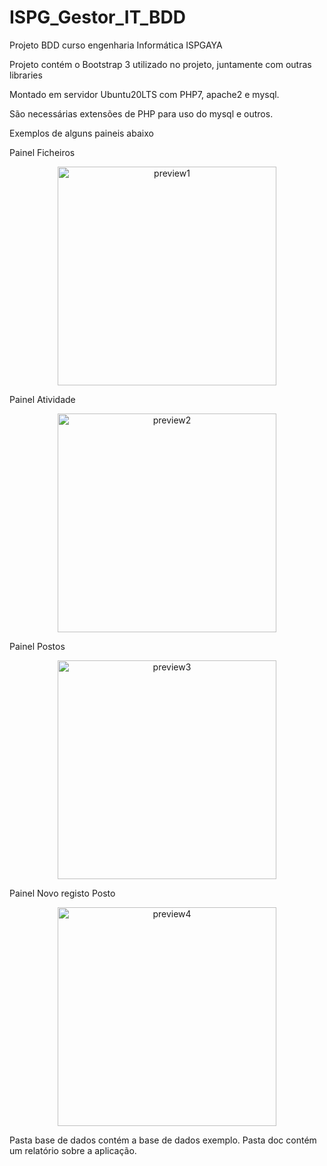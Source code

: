 # ISPG_Gestor_IT_BDD
Projeto BDD curso engenharia Informática ISPGAYA

Projeto contém o Bootstrap 3 utilizado no projeto, juntamente com outras libraries

Montado em servidor Ubuntu20LTS com PHP7, apache2 e mysql.

São necessárias extensões de PHP para uso do mysql e outros.

Exemplos de alguns paineis abaixo

Painel Ficheiros
<p align="center">
  <img src="docs/preview1" width="350" title="preview1">
</p>

Painel Atividade
<p align="center">
  <img src="docs/preview2" width="350" title="preview2">
</p>

Painel Postos
<p align="center">
  <img src="docs/preview3" width="350" title="preview3">
</p>

Painel Novo registo Posto
<p align="center">
  <img src="docs/preview4" width="350" title="preview4">
</p>

Pasta base de dados contém a base de dados exemplo.
Pasta doc contém um relatório sobre a aplicação.
